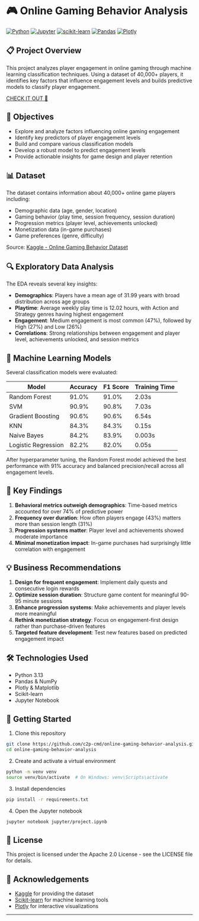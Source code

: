 # 🎮 Online Gaming Behavior Analysis

[![Python](https://img.shields.io/badge/Python-3.13-blue.svg)](https://www.python.org/)
[![Jupyter](https://img.shields.io/badge/Jupyter-Notebook-orange.svg)](https://jupyter.org/)
[![scikit-learn](https://img.shields.io/badge/scikit--learn-1.4-green.svg)](https://scikit-learn.org/)
[![Pandas](https://img.shields.io/badge/Pandas-2.2-yellow.svg)](https://pandas.pydata.org/)
[![Plotly](https://img.shields.io/badge/Plotly-5.18-purple.svg)](https://plotly.com/)

## 📋 Project Overview

This project analyzes player engagement in online gaming through machine learning classification techniques. Using a dataset of 40,000+ players, it identifies key factors that influence engagement levels and builds predictive models to classify player engagement.

[CHECK IT OUT 🚀](https://c2p-cmd.github.io/online-gaming-behavior-analysis/)

## 🎯 Objectives

- Explore and analyze factors influencing online gaming engagement
- Identify key predictors of player engagement levels
- Build and compare various classification models
- Develop a robust model to predict engagement levels
- Provide actionable insights for game design and player retention

## 📊 Dataset

The dataset contains information about 40,000+ online game players including:

- Demographic data (age, gender, location)
- Gaming behavior (play time, session frequency, session duration)
- Progression metrics (player level, achievements unlocked)
- Monetization data (in-game purchases)
- Game preferences (genre, difficulty)

Source: [Kaggle - Online Gaming Behavior Dataset](https://www.kaggle.com/datasets/rabieelkharoua/predict-online-gaming-behavior-dataset)

## 🔍 Exploratory Data Analysis

The EDA reveals several key insights:

- **Demographics**: Players have a mean age of 31.99 years with broad distribution across age groups
- **Playtime**: Average weekly play time is 12.02 hours, with Action and Strategy genres having highest engagement
- **Engagement**: Medium engagement is most common (47%), followed by High (27%) and Low (26%)
- **Correlations**: Strong relationships between engagement and player level, achievements unlocked, and session metrics

## 🧮 Machine Learning Models

Several classification models were evaluated:

| Model | Accuracy | F1 Score | Training Time |
|-------|----------|----------|--------------|
| Random Forest | 91.0% | 91.0% | 2.03s |
| SVM | 90.9% | 90.8% | 7.03s |
| Gradient Boosting | 90.6% | 90.6% | 6.54s |
| KNN | 84.3% | 84.3% | 0.15s |
| Naive Bayes | 84.2% | 83.9% | 0.003s |
| Logistic Regression | 82.2% | 82.0% | 0.05s |

After hyperparameter tuning, the Random Forest model achieved the best performance with 91% accuracy and balanced precision/recall across all engagement levels.

## 🔑 Key Findings

1. **Behavioral metrics outweigh demographics**: Time-based metrics accounted for over 74% of predictive power
2. **Frequency over duration**: How often players engage (43%) matters more than session length (31%)
3. **Progression systems matter**: Player level and achievements showed moderate importance
4. **Minimal monetization impact**: In-game purchases had surprisingly little correlation with engagement

## 💡 Business Recommendations

1. **Design for frequent engagement**: Implement daily quests and consecutive login rewards
2. **Optimize session duration**: Structure game content for meaningful 90-95 minute sessions
3. **Enhance progression systems**: Make achievements and player levels more meaningful
4. **Rethink monetization strategy**: Focus on engagement-first design rather than purchase-driven features
5. **Targeted feature development**: Test new features based on predicted engagement impact

## 🛠️ Technologies Used

- Python 3.13
- Pandas & NumPy
- Plotly & Matplotlib
- Scikit-learn
- Jupyter Notebook

## 🚀 Getting Started

1. Clone this repository
```bash
git clone https://github.com/c2p-cmd/online-gaming-behavior-analysis.git
cd online-gaming-behavior-analysis
```

2. Create and activate a virtual environment
```bash
python -m venv venv
source venv/bin/activate  # On Windows: venv\Scripts\activate
```

3. Install dependencies
```bash
pip install -r requirements.txt
```

4. Open the Jupyter notebook
```bash
jupyter notebook jupyter/project.ipynb
```

## 📝 License

This project is licensed under the Apache 2.0 License - see the LICENSE file for details.

## 🙏 Acknowledgements

- [Kaggle](https://www.kaggle.com/) for providing the dataset
- [Scikit-learn](https://scikit-learn.org/) for machine learning tools
- [Plotly](https://plotly.com/) for interactive visualizations

---